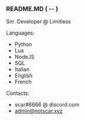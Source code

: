 ### README.MD ( -- )


Snr. Developer @ Limitless

Languages:
- Python
- Lua
- NodeJS
- SQL
- Italian
- English
- French

Contacts:
- scar#6666 @ discord.com
- admin@notscar.xyz
